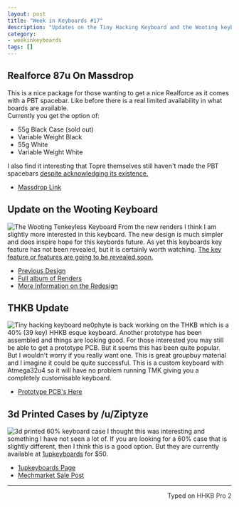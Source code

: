 ```yaml
---
layout: post
title: "Week in Keyboards #17"
description: "Updates on the Tiny Hacking Keyboard and the Wooting keyboard."
category: 
- weekinkeyboards
tags: []
---
```

## Realforce 87u On Massdrop
This is a nice package for those wanting to get a nice Realforce as it comes with a PBT spacebar. Like before there is a real limited availability in what boards are available.  
Currently you get the option of:

* 55g Black Case (sold out)
* Variable Weight Black
* 55g White
* Variable Weight White

I also find it interesting that Topre themselves still haven't made the PBT spacebars [despite acknowledging its existence.](https://www.facebook.com/topre.realforce/posts/1112484978766413)

* [Massdrop Link](https://www.massdrop.com/buy/topre-realforce-87u?mode=guest_open)

## Update on the Wooting Keyboard
![The Wooting Tenkeyless Keyboard](https://i.imgur.com/ngDgHhj.jpg)
From the new renders I think I am slightly more interested in this keyboard. The new design is much simpler and does inspire hope for this keybords future. As yet this keyboards key feature has not been revealed, but it is certainly worth watching. [The key feature or features are going to be revealed soon.](https://www.reddit.com/r/MechanicalKeyboards/comments/3okn08/photos_we_revised_the_wooting_keyboard_design_w/cvy2dh0)

* [Previous Design](http://blog.wooting.nl/look-at-this-wooting-mechanical-keyboard/)
* [Full album of Renders](http://imgur.com/a/RRwb5)
* [More Information on the Redesign](http://blog.wooting.nl/the-best-mechanical-keyboard/)

## THKB Update
![Tiny hacking keyboard](http://i.imgur.com/cZcGrJ7.jpg)
ne0phyte is back working on the THKB which is a 40% (39 key) HHKB esque keyboard. Another prototype has been assembled and things are looking good. For those interested you may still be able to get a prototype PCB. But it seems this has been quite popular. But I wouldn't worry if you really want one. This is great groupbuy material and I imagine it could be quite successful. This is a custom keyboard with Atmega32u4 so it will have no problem running TMK giving you a completely customisable keyboard.

* [Prototype PCB's Here](http://deskthority.net/workshop-f7/thkb-tiny-hacking-keyboard-40-t6455-120.html#p258593)

## 3d Printed Cases by /u/Ziptyze
![3d printed 60% keyboard case](https://i.imgur.com/uX21dwq.jpg)
I thought this was interesting and something I have not seen a lot of. If you are looking for a 60% case that is slightly different, then I think this is a good option.  But they are currently available at [1upkeyboards](http://1upkeyboards.com/index.php?cPath=35) for $50.


* [1upkeyboards Page](http://1upkeyboards.com/index.php?cPath=35)
* [Mechmarket Sale Post](https://redd.it/3neye4)

---------------------------------
 <p style="text-align: right" title="Equipped with Hasu's alternative controller">Typed on <font color="#373737">HHKB Pro 2</font></p>

